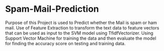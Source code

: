 # Spam-Mail-Prediction
Purpose of this Project is used to Predict whether the Mail is spam or ham mail. Use of Feature Extraction to transform the text data to feature vectors that can be used as input to the SVM model using TfidfVectorizer. Using Support Vector Machine for training the data and then evaluate the model for finding the accuracy score on testing and training data.
